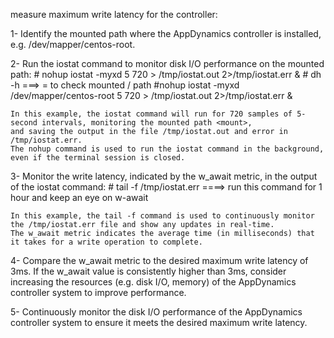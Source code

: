 
measure maximum write latency for the controller:

1- Identify the mounted path where the AppDynamics controller is installed, e.g. /dev/mapper/centos-root.

2- Run the iostat command to monitor disk I/O performance on the mounted path:
    # nohup iostat -myxd <mount> 5 720 > /tmp/iostat.out 2>/tmp/iostat.err &
    # dh -h ===> <mount> = to check mounted / path
    #nohup iostat -myxd /dev/mapper/centos-root 5 720 > /tmp/iostat.out 2>/tmp/iostat.err &
    
    In this example, the iostat command will run for 720 samples of 5-second intervals, monitoring the mounted path <mount>,
    and saving the output in the file /tmp/iostat.out and error in /tmp/iostat.err. 
    The nohup command is used to run the iostat command in the background, even if the terminal session is closed.
    
3- Monitor the write latency, indicated by the w_await metric, in the output of the iostat command:
    # tail -f /tmp/iostat.err    ====> run this command for 1 hour and keep an eye on w-await
    
    In this example, the tail -f command is used to continuously monitor the /tmp/iostat.err file and show any updates in real-time. 
    The w_await metric indicates the average time (in milliseconds) that it takes for a write operation to complete.
    
4- Compare the w_await metric to the desired maximum write latency of 3ms. If the w_await value is consistently higher than 3ms,
    consider increasing the resources (e.g. disk I/O, memory) of the AppDynamics controller system to improve performance.
    
5- Continuously monitor the disk I/O performance of the AppDynamics controller system to ensure it meets the desired maximum write latency.
